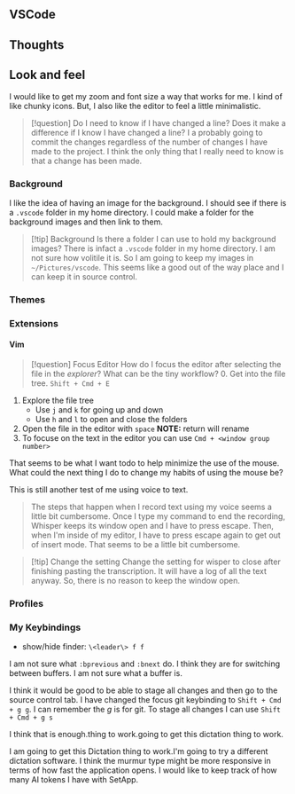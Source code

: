 ## VSCode

## Thoughts

## Look and feel

I would like to get my zoom and font size a way that works for me. I kind of like chunky icons.
But, I also like the editor to feel a little minimalistic.

> [!question] Do I need to know if I have changed a line?
> Does it make a difference if I know I have changed a line? I a probably going to commit the changes regardless of the number of changes I have made to the project.
> I think the only thing that I really need to know is that a change has been made.

### Background

I like the idea of having an image for the background. I should see if there is a `.vscode` folder in my home directory. I could make a folder for the background images and then link to them.

> [!tip] Background
> Is there a folder I can use to hold my background images?
> There is infact a `.vscode` folder in my home directory. I am not sure how volitile it is. So I am going to keep my images in `~/Pictures/vscode`. This seems like a good out of the way place and I can keep it in source control.

### Themes

### Extensions

#### Vim

> [!question] Focus Editor
> How do I focus the editor after selecting the file in the _explorer_?
> What can be the tiny workflow? 0. Get into the file tree. `Shift + Cmd + E`

1. Explore the file tree
   - Use `j` and `k` for going up and down
   - Use `h` and `l` to open and close the folders
2. Open the file in the editor with `space` **NOTE:** return will rename
3. To focuse on the text in the editor you can use `Cmd + <window group number>`

That seems to be what I want todo to help minimize the use of the mouse. What could the next thing I do to change my habits of using the mouse be?

This is still another test of me using voice to text.

> The steps that happen when I record text using my voice seems a little bit cumbersome. Once I type my command to end the recording, Whisper keeps its window open and I have to press escape. Then, when I'm inside of my editor, I have to press escape again to get out of insert mode. That seems to be a little bit cumbersome.

> [!tip] Change the setting
> Change the setting for wisper to close after finishing pasting the transcription.
> It will have a log of all the text anyway. So, there is no reason to keep the window open.

### Profiles

### My Keybindings

- show/hide finder: `\<leader\> f f`

I am not sure what `:bprevious` and `:bnext` do. I think they are for switching between buffers. I am not sure what a buffer is.

I think it would be good to be able to stage all changes and then go to the source control tab. I have changed the focus git keybinding to `Shift + Cmd + g g`. I can remember the _g_ is for git. To stage all changes I can use `Shift + Cmd + g s`

I think that is enough.thing to work.going to get this dictation thing to work.

I am going to get this Dictation thing to work.I'm going to try a different dictation software.
I think the murmur type might be more responsive in terms of how fast the application opens.
I would like to keep track of how many AI tokens I have with SetApp.
